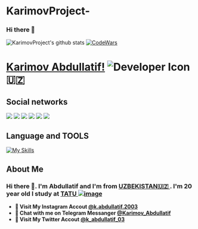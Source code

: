 # KarimovProject-
### Hi there 👋
![KarimovProject's github stats](https://github-readme-stats.vercel.app/api?username=KarimovProject&show_icons=true&theme=tokyonight)
[![CodeWars](https://www.codewars.com/users/KarimovProject/badges/large)]([https://www.codewars.com/users/KarimovProject(https://www.codewars.com/users/KarimovProject))
# [Karimov Abdullatif!](abdullatifkarimov772@gmail.com) ![Developer Icon](./images/developer.png) 🇺🇿 
## Social networks
<a href="https://github.com/KarimovProject"><img src="https://img.shields.io/badge/github-000?style=for-the-badge&logo=github&logoColor=white"/></a>
<a href="https://gitlab.com/KarimovProject/"><img src="https://img.shields.io/badge/gitlab-FF6600?style=for-the-badge&logo=gitlab&logoColor=white"/></a></a>
<a href="https://instagram.com/k.abdullatif.2003"><img src="https://img.shields.io/badge/instagram-D1001F?style=for-the-badge&logo=instagram&logoColor=white"/></a>
<a href="https://t.me/Karimov_Abdullatif"><img src="https://img.shields.io/badge/Telegram-2CA5E0?style=for-the-badge&logo=telegram&logoColor=white"/></a>
<a href="https://www.codewars.com/users/KarimovProject/"><img src="https://img.shields.io/badge/codewars-DD915F?style=for-the-badge&logo=codewars&logoColor=white"/></a>
<a href="https://https://www.sololearn.com/profile/28463402"><img src="https://img.shields.io/badge/sololearn-10397c?style=for-the-badge&logo=sololearn&logoColor=white"/></a>

## Language and TOOLS

[![My Skills](https://skillicons.dev/icons?i=discord,flask,github,postgres,gitlab,atom,cpp,heroku,html,instagram,linux,md,py,vscode)](https://skillicons.dev)
## About Me
### Hi there 👋. I'm Abdullatif and I'm from [UZBEKISTAN🇺🇿   ](https://en.wikipedia.org/wiki/Uzbekistan). I'm 20 year old I study at [TATU ![image    ](https://user-images.githubusercontent.com/105332906/206888050-f68457da-1397-4adb-b063-d0c73ba28c67.png)](https://tuit.uz/)
- **🔴 Visit My Instagram Accout [@k.abdullatif.2003](https://www.instagram.com/k.abdullatif.2003/)**
- **🔵 Chat with me on Telegram Messanger [@Karimov_Abdullatif](https://t.me/Karimov_Abdullatif)**
- **🔴 Visit My Twitter Accout [@k_abdullatif_03](https://www.instagram.com/k_abdullatif_03/)**
